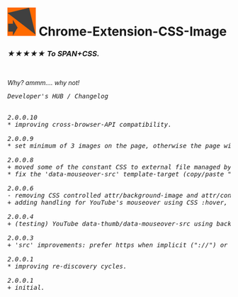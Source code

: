 <h1><img src="resources/icon.png" height="64" width="64"/> Chrome-Extension-CSS-Image</h1>

<h3><em>★★★★★ To SPAN+CSS.</h3>

<img width="0" height="0" src="resources/screenshot_1.png"/>

Why?
ammm.... why not!

<pre>
Developer's HUB / Changelog


2.0.0.10
* improving cross-browser-API compatibility.

2.0.0.9
* set minimum of 3 images on the page, otherwise the page will not be handled.

2.0.0.8
+ moved some of the constant CSS to external file managed by the extension.
* fix the 'data-mouseover-src' template-target (copy/paste "made it" data-thumb... :/).

2.0.0.6
- removing CSS controlled attr/background-image and attr/content w/ and w/o ::before/::after since attr(url(...)) can not be used... :(
+ adding handling for YouTube's mouseover using CSS :hover, by writing an additional rule for overriding (properly) the image, while ':hover' to the WebP/"animated gif" resource. Cool!

2.0.0.4
+ (testing) YouTube data-thumb/data-mouseover-src using background-image/attr without (for now) :after/background-image/attr  or classic :after/content/attr combination.

2.0.0.3
+ 'src' improvements: prefer https when implicit ("://") or a secure-domain, YouTube: use data-thumb.

2.0.0.1
* improving re-discovery cycles.

2.0.0.1
+ initial.
</pre>

<br/>

<!-- <a href="https://paypal.me/e1adkarak0"><img src="https://www.paypalobjects.com/webstatic/mktg/Logo/pp-logo-100px.png" alt="PayPal Donation"></a> -->